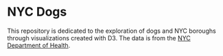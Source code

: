 # NYC Dogs

This repository is dedicated to the exploration of dogs and NYC boroughs through visualizations created with D3. The data is from the [NYC Department of Health](https://fusiontables.google.com/data?docid=1pKcxc8kzJbBVzLu_kgzoAMzqYhZyUhtScXjB0BQ#rows:id=1).  

